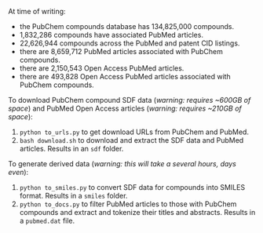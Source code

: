 At time of writing:

- the PubChem compounds database has 134,825,000 compounds.
- 1,832,286 compounds have associated PubMed articles.
- 22,626,944 compounds across the PubMed and patent CID listings.
- there are 8,659,712 PubMed articles associated with PubChem compounds.
- there are 2,150,543 Open Access PubMed articles.
- there are 493,828 Open Access PubMed articles associated with PubChem compounds.

To download PubChem compound SDF data (_warning: requires ~600GB of space_) and PubMed Open Access articles (_warning: requires ~210GB of space_):

1. `python to_urls.py` to get download URLs from PubChem and PubMed.
2. `bash download.sh` to download and extract the SDF data and PubMed articles. Results in an `sdf` folder.

To generate derived data (_warning: this will take a several hours, days even_):

1. `python to_smiles.py` to convert SDF data for compounds into SMILES format. Results in a `smiles` folder.
2. `python to_docs.py` to filter PubMed articles to those with PubChem compounds and extract and tokenize their titles and abstracts. Results in a `pubmed.dat` file.